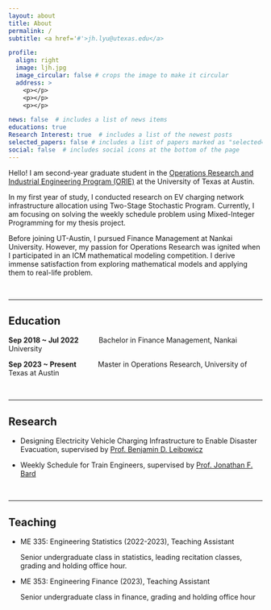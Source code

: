 ```yaml
---
layout: about
title: About
permalink: /
subtitle: <a href='#'>jh.lyu@utexas.edu</a>

profile:
  align: right
  image: ljh.jpg
  image_circular: false # crops the image to make it circular
  address: >
    <p></p>
    <p></p>
    <p></p>

news: false  # includes a list of news items
educations: true
Research Interest: true  # includes a list of the newest posts
selected_papers: false # includes a list of papers marked as "selected={true}"
social: false  # includes social icons at the bottom of the page
---
```


Hello! I am second-year graduate student in the [Operations Research and Industrial Engineering Program (ORIE)](https://www.orie.utexas.edu/) at the University of Texas at Austin. 

In my first year of study, I conducted research on EV charging network infrastructure allocation using Two-Stage Stochastic Program. Currently, I am focusing on solving the weekly schedule problem using Mixed-Integer Programming for my thesis project.

Before joining UT-Austin, I pursued Finance Management at Nankai University. However, my passion for Operations Research was ignited when I participated in an ICM mathematical modeling competition. I derive immense satisfaction from exploring mathematical models and applying them to real-life problem.

​        

---



## Education 

**Sep 2018 ~ Jul 2022**  &emsp; &emsp; Bachelor in Finance Management, Nankai University

**Sep 2023 ~  Present**     &ensp;&emsp;&emsp;    Master in Operations Research, University of Texas at Austin

​      

---



## Research

- Designing Electricity Vehicle Charging Infrastructure to Enable Disaster Evacuation, supervised by [Prof. Benjamin D. Leibowicz](https://sites.utexas.edu/leibowicz/)

- Weekly Schedule for Train Engineers, supervised by [Prof. Jonathan F. Bard](https://www.me.utexas.edu/people/faculty-directory/bard)

​       

---



## Teaching

- ME 335: Engineering Statistics (2022-2023), Teaching Assistant

  Senior undergraduate class in statistics, leading recitation classes, grading and holding office hour.

- ME 353: Engineering Finance (2023), Teaching Assistant

  Senior undergraduate class in finance, grading and holding office hour

​         

